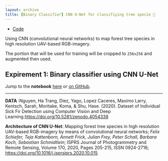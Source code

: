 ```yaml
---
layout: archive
title: [Binary Classifier] CNN U-Net for classifiying tree specie 🌳
---
```


- <a href="https://github.com/ayoubft/CNN-rgbUAV" target="_blank">Code</a>

Using CNN (convolutional neural networks) to map forest tree species in high resolution UAV-based RGB-imagery.

The portion that will be used for training will be cropped to `256x256` and augmented then used.

## Expirement 1: Binary classifier using CNN U-Net

Jump to the **notebook**
<a href="../notebooks/binaryTreeClassifier.html" target="_blank">here</a> or <a href="https://github.com/ayoubft/CNN-rgbUAV/blob/main/tree3Classifier-v2.ipynb" target="_blank">on GitHub</a>.

---

**DATA** :Nguyen, Ha Trang, Diez, Yago, Lopez Caceres, Maximo Larry, Kentsch, Sarah, Moritake, Koma, & Shu, Hase. (2020). Dataset of Individual Sick Fir Detection using Computer Vision and Deep Learning.<a href="https://doi.org/10.5281/zenodo.4054338" target="_blank">https://doi.org/10.5281/zenodo.4054338</a>

**Architecture of CNN U-Net**: Mapping forest tree species in high resolution UAV-based RGB-imagery by means of convolutional neural networks;
_Felix Schiefer, Teja Kattenborn, Annett Frick, Julian Frey, Peter Schall, Barbara Koch, Sebastian Schmidtlein_; ISPRS Journal of Photogrammetry and Remote Sensing, Volume 170, 2020, Pages 205-215, ISSN 0924-2716; <a href="https://doi.org/10.1016/j.isprsjprs.2020.10.015" target="_blank">https://doi.org/10.1016/j.isprsjprs.2020.10.015</a>

